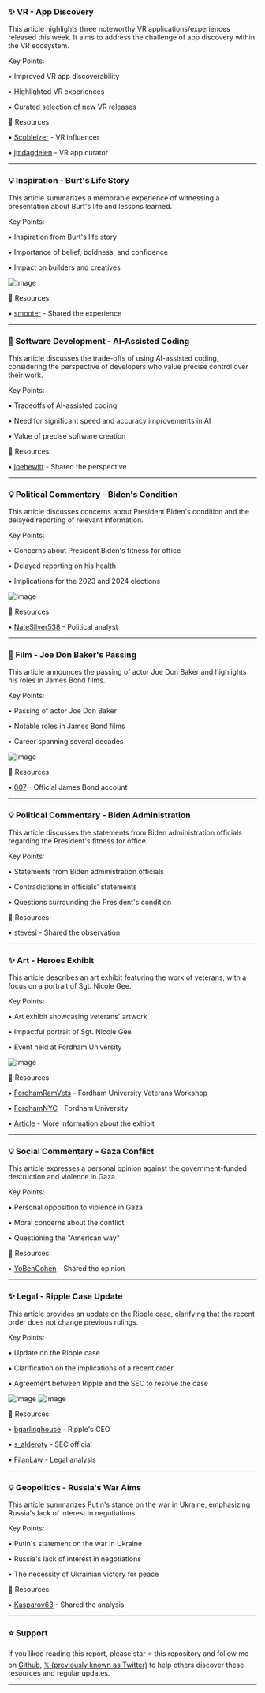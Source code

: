 ### ✨ VR - App Discovery

This article highlights three noteworthy VR applications/experiences released this week.  It aims to address the challenge of app discovery within the VR ecosystem.


Key Points:

• Improved VR app discoverability

• Highlighted VR experiences

• Curated selection of new VR releases



🔗 Resources:

• [Scobleizer](https://x.com/Scobleizer) - VR influencer

• [jmdagdelen](https://x.com/jmdagdelen) - VR app curator


---
### 💡 Inspiration - Burt's Life Story

This article summarizes a memorable experience of witnessing a presentation about Burt's life and lessons learned.


Key Points:

• Inspiration from Burt's life story

• Importance of belief, boldness, and confidence

• Impact on builders and creatives


![Image](https://pbs.twimg.com/media/GrBPZtXWgAAflaA?format=jpg&name=small)

🔗 Resources:

• [smooter](https://x.com/smooter) -  Shared the experience


---
### 🤖 Software Development - AI-Assisted Coding

This article discusses the trade-offs of using AI-assisted coding, considering the perspective of developers who value precise control over their work.


Key Points:

•  Tradeoffs of AI-assisted coding

• Need for significant speed and accuracy improvements in AI

• Value of precise software creation


🔗 Resources:


• [joehewitt](https://x.com/joehewitt) - Shared the perspective


---
### 💡 Political Commentary - Biden's Condition

This article discusses concerns about President Biden's condition and the delayed reporting of relevant information.


Key Points:

• Concerns about President Biden's fitness for office

• Delayed reporting on his health

• Implications for the 2023 and 2024 elections


![Image](https://pbs.twimg.com/media/GrAkS_-WIAAmyQK?format=jpg&name=small)

🔗 Resources:

• [NateSilver538](https://x.com/NateSilver538) - Political analyst


---
### 🤖 Film - Joe Don Baker's Passing

This article announces the passing of actor Joe Don Baker and highlights his roles in James Bond films.


Key Points:

• Passing of actor Joe Don Baker

• Notable roles in James Bond films

• Career spanning several decades


![Image](https://pbs.twimg.com/media/Gq_svHSWgAADi_0?format=jpg&name=small)

🔗 Resources:

• [007](https://x.com/007) - Official James Bond account


---
### 💡 Political Commentary - Biden Administration

This article discusses the statements from Biden administration officials regarding the President's fitness for office.


Key Points:

• Statements from Biden administration officials

• Contradictions in officials' statements

•  Questions surrounding the President's condition


🔗 Resources:

• [stevesi](https://x.com/stevesi) - Shared the observation



---
### ✨ Art - Heroes Exhibit

This article describes an art exhibit featuring the work of veterans, with a focus on a portrait of Sgt. Nicole Gee.


Key Points:

• Art exhibit showcasing veterans' artwork

• Impactful portrait of Sgt. Nicole Gee

• Event held at Fordham University


![Image](https://pbs.twimg.com/media/GrAkzwjWYAEi4MJ?format=jpg&name=small)

🔗 Resources:

• [FordhamRamVets](https://x.com/FordhamRamVets) - Fordham University Veterans Workshop

• [FordhamNYC](https://x.com/FordhamNYC) - Fordham University

• [Article](https://bit.ly/3GYHx53) - More information about the exhibit


---
### 💡 Social Commentary - Gaza Conflict

This article expresses a personal opinion against the government-funded destruction and violence in Gaza.


Key Points:

• Personal opposition to violence in Gaza

• Moral concerns about the conflict

• Questioning the "American way"


🔗 Resources:

• [YoBenCohen](https://x.com/YoBenCohen) - Shared the opinion


---
### ✨ Legal - Ripple Case Update

This article provides an update on the Ripple case, clarifying that the recent order does not change previous rulings.


Key Points:

• Update on the Ripple case

• Clarification on the implications of a recent order

• Agreement between Ripple and the SEC to resolve the case


![Image](https://pbs.twimg.com/media/GrAjE4tXgAAmRw3?format=jpg&name=small)
![Image](https://pbs.twimg.com/media/GrAjE4mX0AApdpT?format=jpg&name=small)

🔗 Resources:

• [bgarlinghouse](https://x.com/bgarlinghouse) - Ripple's CEO

• [s_alderoty](https://x.com/s_alderoty) - SEC official

• [FilanLaw](https://x.com/FilanLaw) - Legal analysis


---
### 💡 Geopolitics - Russia's War Aims

This article summarizes Putin's stance on the war in Ukraine, emphasizing Russia's lack of interest in negotiations.


Key Points:

• Putin's statement on the war in Ukraine

• Russia's lack of interest in negotiations

• The necessity of Ukrainian victory for peace


🔗 Resources:

• [Kasparov63](https://x.com/Kasparov63) -  Shared the analysis


---

### ⭐️ Support

If you liked reading this report, please star ⭐️ this repository and follow me on [Github](https://github.com/Drix10), [𝕏 (previously known as Twitter)](https://x.com/DRIX_10_) to help others discover these resources and regular updates.

---